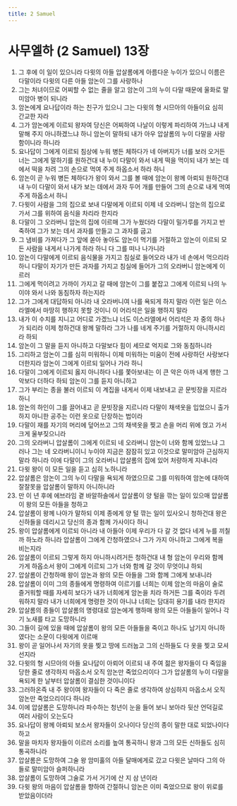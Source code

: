 ```yaml
---
title: 2 Samuel
---
```


# 사무엘하 (2 Samuel) 13장
1. 그 후에 이 일이 있으니라 다윗의 아들 압살롬에게 아름다운 누이가 있으니 이름은 다말이라 다윗의 다른 아들 암논이 그를 사랑하나
1. 그는 처녀이므로 어찌할 수 없는 줄을 알고 암논이 그의 누이 다말 때문에 울화로 말미암아 병이 되니라
1. 암논에게 요나답이라 하는 친구가 있으니 그는 다윗의 형 시므아의 아들이요 심히 간교한 자라
1. 그가 암논에게 이르되 왕자여 당신은 어찌하여 나날이 이렇게 파리하여 가느냐 내게 말해 주지 아니하겠느냐 하니 암논이 말하되 내가 아우 압살롬의 누이 다말을 사랑함이니라 하니라
1. 요나답이 그에게 이르되 침상에 누워 병든 체하다가 네 아버지가 너를 보러 오거든 너는 그에게 말하기를 원하건대 내 누이 다말이 와서 내게 떡을 먹이되 내가 보는 데에서 떡을 차려 그의 손으로 먹여 주게 하옵소서 하라 하니
1. 암논이 곧 누워 병든 체하다가 왕이 와서 그를 볼 때에 암논이 왕께 아뢰되 원하건대 내 누이 다말이 와서 내가 보는 데에서 과자 두어 개를 만들어 그의 손으로 내게 먹여 주게 하옵소서 하니
1. 다윗이 사람을 그의 집으로 보내 다말에게 이르되 이제 네 오라버니 암논의 집으로 가서 그를 위하여 음식을 차리라 한지라
1. 다말이 그 오라버니 암논의 집에 이르매 그가 누웠더라 다말이 밀가루를 가지고 반죽하여 그가 보는 데서 과자를 만들고 그 과자를 굽고
1. 그 냄비를 가져다가 그 앞에 쏟아 놓아도 암논이 먹기를 거절하고 암논이 이르되 모든 사람을 내게서 나가게 하라 하니 다 그를 떠나 나가니라
1. 암논이 다말에게 이르되 음식물을 가지고 침실로 들어오라 내가 네 손에서 먹으리라 하니 다말이 자기가 만든 과자를 가지고 침실에 들어가 그의 오라버니 암논에게 이르러
1. 그에게 먹이려고 가까이 가지고 갈 때에 암논이 그를 붙잡고 그에게 이르되 나의 누이야 와서 나와 동침하자 하는지라
1. 그가 그에게 대답하되 아니라 내 오라버니여 나를 욕되게 하지 말라 이런 일은 이스라엘에서 마땅히 행하지 못할 것이니 이 어리석은 일을 행하지 말라
1. 내가 이 수치를 지니고 어디로 가겠느냐 너도 이스라엘에서 어리석은 자 중의 하나가 되리라 이제 청하건대 왕께 말하라 그가 나를 네게 주기를 거절하지 아니하시리라 하되
1. 암논이 그 말을 듣지 아니하고 다말보다 힘이 세므로 억지로 그와 동침하니라
1. 그리하고 암논이 그를 심히 미워하니 이제 미워하는 미움이 전에 사랑하던 사랑보다 더한지라 암논이 그에게 이르되 일어나 가라 하니
1. 다말이 그에게 이르되 옳지 아니하다 나를 쫓아보내는 이 큰 악은 아까 내게 행한 그 악보다 더하다 하되 암논이 그를 듣지 아니하고
1. 그가 부리는 종을 불러 이르되 이 계집을 내게서 이제 내보내고 곧 문빗장을 지르라 하니
1. 암논의 하인이 그를 끌어내고 곧 문빗장을 지르니라 다말이 채색옷을 입었으니 출가하지 아니한 공주는 이런 옷으로 단장하는 법이라
1. 다말이 재를 자기의 머리에 덮어쓰고 그의 채색옷을 찢고 손을 머리 위에 얹고 가서 크게 울부짖으니라
1. 그의 오라버니 압살롬이 그에게 이르되 네 오라버니 암논이 너와 함께 있었느냐 그러나 그는 네 오라버니이니 누이야 지금은 잠잠히 있고 이것으로 말미암아 근심하지 말라 하니라 이에 다말이 그의 오라버니 압살롬의 집에 있어 처량하게 지내니라
1. 다윗 왕이 이 모든 일을 듣고 심히 노하니라
1. 압살롬은 암논이 그의 누이 다말을 욕되게 하였으므로 그를 미워하여 암논에 대하여 잘잘못을 압살롬이 말하지 아니하니라
1. 만 이 년 후에 에브라임 곁 바알하솔에서 압살롬이 양 털을 깎는 일이 있으매 압살롬이 왕의 모든 아들을 청하고
1. 압살롬이 왕께 나아가 말하되 이제 종에게 양 털 깎는 일이 있사오니 청하건대 왕은 신하들을 데리시고 당신의 종과 함께 가사이다 하니
1. 왕이 압살롬에게 이르되 아니라 내 아들아 이제 우리가 다 갈 것 없다 네게 누를 끼칠까 하노라 하니라 압살롬이 그에게 간청하였으나 그가 가지 아니하고 그에게 복을 비는지라
1. 압살롬이 이르되 그렇게 하지 아니하시려거든 청하건대 내 형 암논이 우리와 함께 가게 하옵소서 왕이 그에게 이르되 그가 너와 함께 갈 것이 무엇이냐 하되
1. 압살롬이 간청하매 왕이 암논과 왕의 모든 아들을 그와 함께 그에게 보내니라
1. 압살롬이 이미 그의 종들에게 명령하여 이르기를 너희는 이제 암논의 마음이 술로 즐거워할 때를 자세히 보다가 내가 너희에게 암논을 치라 하거든 그를 죽이라 두려워하지 말라 내가 너희에게 명령한 것이 아니냐 너희는 담대히 용기를 내라 한지라
1. 압살롬의 종들이 압살롬의 명령대로 암논에게 행하매 왕의 모든 아들들이 일어나 각기 노새를 타고 도망하니라
1. 그들이 길에 있을 때에 압살롬이 왕의 모든 아들들을 죽이고 하나도 남기지 아니하였다는 소문이 다윗에게 이르매
1. 왕이 곧 일어나서 자기의 옷을 찢고 땅에 드러눕고 그의 신하들도 다 옷을 찢고 모셔 선지라
1. 다윗의 형 시므아의 아들 요나답이 아뢰어 이르되 내 주여 젊은 왕자들이 다 죽임을 당한 줄로 생각하지 마옵소서 오직 암논만 죽었으리이다 그가 압살롬의 누이 다말을 욕되게 한 날부터 압살롬이 결심한 것이니이다
1. 그러하온즉 내 주 왕이여 왕자들이 다 죽은 줄로 생각하여 상심하지 마옵소서 오직 암논만 죽었으리이다 하니라
1. 이에 압살롬은 도망하니라 파수하는 청년이 눈을 들어 보니 보아라 뒷산 언덕길로 여러 사람이 오는도다
1. 요나답이 왕께 아뢰되 보소서 왕자들이 오나이다 당신의 종이 말한 대로 되었나이다 하고
1. 말을 마치자 왕자들이 이르러 소리를 높여 통곡하니 왕과 그의 모든 신하들도 심히 통곡하니라
1. 압살롬은 도망하여 그술 왕 암미훌의 아들 달매에게로 갔고 다윗은 날마다 그의 아들로 말미암아 슬퍼하니라
1. 압살롬이 도망하여 그술로 가서 거기에 산 지 삼 년이라
1. 다윗 왕의 마음이 압살롬을 향하여 간절하니 암논은 이미 죽었으므로 왕이 위로를 받았음이더라